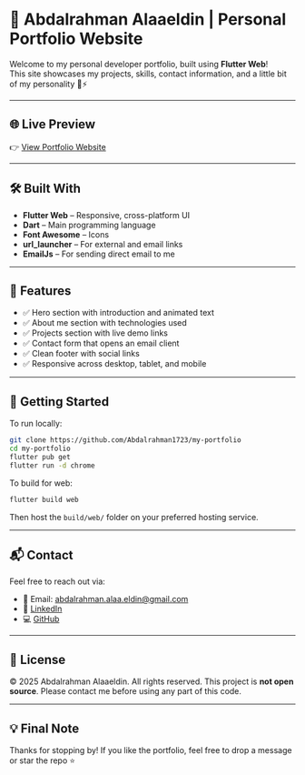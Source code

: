 # 🚀 Abdalrahman Alaaeldin | Personal Portfolio Website

Welcome to my personal developer portfolio, built using **Flutter Web**!  
This site showcases my projects, skills, contact information, and a little bit of my personality 🧠⚡

---

## 🌐 Live Preview

👉 [View Portfolio Website](https://abdalrahman1723.github.io/my-portfolio/)  

---

## 🛠️ Built With

- **Flutter Web** – Responsive, cross-platform UI
- **Dart** – Main programming language
- **Font Awesome** – Icons
- **url_launcher** – For external and email links
- **EmailJs** – For sending direct email to me

---

## 📸 Features

- ✅ Hero section with introduction and animated text
- ✅ About me section with technologies used
- ✅ Projects section with live demo links
- ✅ Contact form that opens an email client
- ✅ Clean footer with social links
- ✅ Responsive across desktop, tablet, and mobile

---

## 🚀 Getting Started

To run locally:

```bash
git clone https://github.com/Abdalrahman1723/my-portfolio
cd my-portfolio
flutter pub get
flutter run -d chrome
````

To build for web:

```bash
flutter build web
```

Then host the `build/web/` folder on your preferred hosting service.

---

## 📬 Contact

Feel free to reach out via:

* 📧 Email: [abdalrahman.alaa.eldin@gmail.com](mailto:abdalrahman.alaa.eldin@gmail.com)
* 💼 [LinkedIn](https://www.linkedin.com/in/abdalrahman-alaa-eldin-60736222a)
* 💻 [GitHub](https://github.com/Abdalrahman1723)

---

## 📝 License

© 2025 Abdalrahman Alaaeldin. All rights reserved.
This project is **not open source**. Please contact me before using any part of this code.

---

## 💡 Final Note

Thanks for stopping by!
If you like the portfolio, feel free to drop a message or star the repo ⭐
